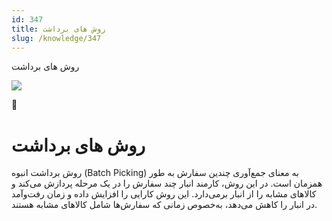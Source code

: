 ```yaml
---
id: 347
title: روش های برداشت
slug: /knowledge/347
---
```



 

روش های برداشت

 

![](https://odoofarsi.com/web/image/4273?access_token=758ed00a-51be-44b6-a98e-ee34230ae391)

📖

# روش های برداشت

روش برداشت انبوه (Batch Picking) به معنای جمع‌آوری چندین سفارش به طور همزمان است. در این روش، کارمند انبار چند سفارش را در یک مرحله پردازش می‌کند و کالاهای مشابه را از انبار برمی‌دارد. این روش کارایی را افزایش داده و زمان رفت‌وآمد در انبار را کاهش می‌دهد، به‌خصوص زمانی که سفارش‌ها شامل کالاهای مشابه هستند.